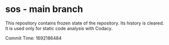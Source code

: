 # sos - main branch

This repository contains frozen state of the repository.
Its history is cleared. It is used only for static code
analysis with Codacy.

Commit Time: 1692186484
